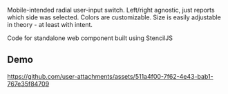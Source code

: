 Mobile-intended radial user-input switch. Left/right agnostic, just reports which side was selected. Colors are customizable. Size is easily adjustable in theory - at least with intent.

Code for standalone web component built using StencilJS

## Demo
https://github.com/user-attachments/assets/511a4f00-7f62-4e43-bab1-767e35f84709

